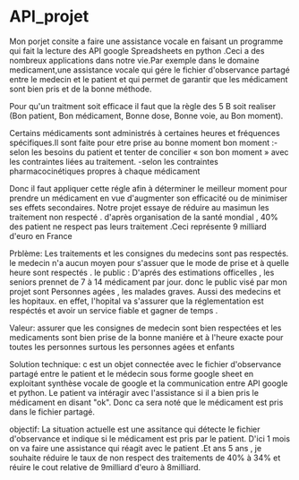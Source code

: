 # API_projet

Mon porjet consite a faire une assistance vocale en faisant un programme  qui fait la lecture des API google Spreadsheets en  python .Ceci a des nombreux applications dans notre vie.Par exemple dans le domaine medicament,une assistance vocale qui gére le fichier d'observance partagé entre le medecin et le patient et qui permet de garantir que les médicament sont bien pris et de la bonne méthode.

Pour qu'un traitment soit efficace il faut que la règle des 5 B soit realiser  (Bon patient, Bon médicament, Bonne dose, Bonne voie, au Bon moment).

Certains médicaments sont administrés à certaines heures et fréquences spécifiques.Il sont faite  pour  etre prise au bonne moment  bon moment :-selon les besoins du patient et tenter de concilier « son bon moment » avec les contraintes liées au traitement.
        -selon les contraintes pharmacocinétiques propres à chaque médicament

Donc il faut appliquer cette régle afin  à déterminer le meilleur moment pour prendre  un médicament en vue d'augmenter son efficacité ou de minimiser ses effets secondaires.
Notre projet essaye de réduire au masimun les traitement non respecté . d'après organisation de la santé mondial , 40% des patient ne respect pas leurs traitement .Ceci représente 9 milliard d'euro en France


Prblème: Les traitements et les consignes du medecins sont pas respectés. le medecin n'a aucun moyen pour s'assuer que   le mode de prise et à quelle heure sont respectés  .
le public : D'aprés des estimations officelles , les seniors prennet de 7 à 14 médicament par jour. donc le public visé par mon projet sont Personnes agées , les malades graves. Aussi  des  medecins et les hopitaux. en effet, l'hopital va s'assurer que la réglementation est respéctés  et avoir un service fiable et gagner de temps .

Valeur: assurer que les consignes de medecin sont bien respectées et les medicaments sont bien prise de la bonne maniére et à l'heure exacte  pour toutes les personnes surtous les personnes agées et enfants 


Solution technique: c est un objet connectée avec le fichier d'observance partagé entre le patient et le médecin sous forme google sheet en exploitant synthèse vocale de google et la communication entre API google et python. Le patient va intéragir avec l'assistance si il a bien pris le médicament en disant "ok". Donc ca sera noté que le médicament est pris dans le fichier partagé.

objectif:  La situation actuelle est une assitance qui détecte le fichier d'observance et indique si le médicament est pris par le patient. D'ici 1 mois on va faire une assistance qui réagit avec le patient .Et ans 5 ans , je souhaite réduire le taux de non respect des traitements de 40% à 34% et réuire le cout relative de 9milliard d'euro à 8milliard.



 


